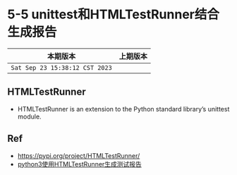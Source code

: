 # 5-5 unittest和HTMLTestRunner结合生成报告

|本期版本|上期版本
|:---:|:---:
`Sat Sep 23 15:38:12 CST 2023` | 

## HTMLTestRunner

* HTMLTestRunner is an extension to the Python standard library’s unittest module. 

## Ref

* <https://pypi.org/project/HTMLTestRunner/>
* [python3使用HTMLTestRunner生成测试报告](https://blog.51cto.com/huny/3265469)